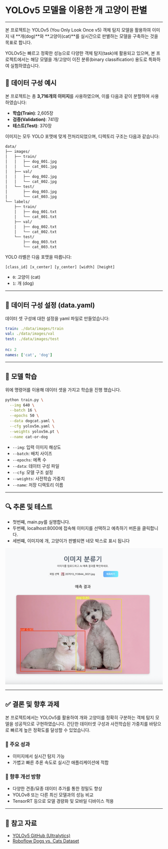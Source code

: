 # YOLOv5 모델을 이용한 개 고양이 판별

---

본 프로젝트는 YOLOv5 (You Only Look Once v5) 객체 탐지 모델을 활용하여 이미지 내 **개(dog)**와 **고양이(cat)**를 실시간으로 판별하는 모델을 구축하는 것을 목표로 합니다.

YOLOv5는 빠르고 정확한 성능으로 다양한 객체 탐지(task)에 활용되고 있으며, 본 프로젝트에서는 해당 모델을 개/고양이 이진 분류(binary classification) 용도로 특화하여 실험하였습니다.



## 📁 데이터 구성 예시


본 프로젝트는 총 **3,716개의 이미지**를 사용하였으며, 이를 다음과 같이 분할하여 사용하였습니다:

- **학습(Train)**: 2,605장  
- **검증(Validation)**: 741장  
- **테스트(Test)**: 370장  

이미지는 모두 YOLO 포맷에 맞게 전처리되었으며, 디렉토리 구조는 다음과 같습니다:
```
data/
├── images/
│   ├── train/
│   │   ├── dog_001.jpg
│   │   └── cat_001.jpg
│   ├── val/
│   │   ├── dog_002.jpg
│   │   └── cat_002.jpg
│   └── test/
│       ├── dog_003.jpg
│       └── cat_003.jpg
└── labels/
    ├── train/
    │   ├── dog_001.txt
    │   └── cat_001.txt
    ├── val/
    │   ├── dog_002.txt
    │   └── cat_002.txt
    └── test/
        ├── dog_003.txt
        └── cat_003.txt
```

YOLO 라벨은 다음 포맷을 따릅니다:

```
[class_id] [x_center] [y_center] [width] [height]
```

- `0`: 고양이 (cat)
- `1`: 개 (dog)

---

## 📝 데이터 구성 설정 (data.yaml)

데이터 셋 구성에 대한 설정을 yaml 파일로 만들었습니다:
```yaml
train: ./data/images/train
val: ./data/images/val
test: ./data/images/test

nc: 2
names: ['cat', 'dog']
```

---

## 🚀 모델 학습
위에 명령어를 이용해 데이터 셋을 가지고 학습을 진행 했습니다.

```bash
python train.py \
  --img 640 \
  --batch 16 \
  --epochs 50 \
  --data dogcat.yaml \
  --cfg yolov5m.yaml \
  --weights yolov5m.pt \
  --name cat-or-dog
```

- `--img`: 입력 이미지 해상도
- `--batch`: 배치 사이즈
- `--epochs`: 에폭 수
- `--data`: 데이터 구성 파일
- `--cfg`: 모델 구조 설정
- `--weights`: 사전학습 가중치
- `--name`: 저장 디렉토리 이름

---


## 🔍 추론 및 테스트

- 첫번쨰, main.py를 실행합니다.
- 두번쨰, localhost:8000에 접속해 이미지를 선택하고 예측하기 버튼을 클릭합니다.
- 세번쨰, 이미지에 개, 고양이가 판별되면 네모 박스로 표시 됩니다

![샘플 이미지](picture/sample.png)

---

## ✅ 결론 및 향후 과제

본 프로젝트에서는 YOLOv5를 활용하여 개와 고양이를 정확히 구분하는 객체 탐지 모델을 성공적으로 구현하였습니다. 간단한 데이터셋 구성과 사전학습된 가중치를 바탕으로 빠르게 높은 정확도를 달성할 수 있었습니다.

### 📌 주요 성과
- 이미지에서 실시간 탐지 가능
- 가볍고 빠른 추론 속도로 실시간 애플리케이션에 적합

### 🔭 향후 개선 방향
- 다양한 견종/묘종 데이터 추가를 통한 정밀도 향상
- YOLOv8 또는 다른 최신 모델과의 성능 비교
- TensorRT 등으로 모델 경량화 및 모바일 디바이스 적용

---


## 📌 참고 자료

- [YOLOv5 GitHub (Ultralytics)](https://github.com/ultralytics/yolov5)
- [Roboflow Dogs vs. Cats Dataset](https://universe.roboflow.com/smartcarparkingsystem/cat-and-dog-u9yqb)